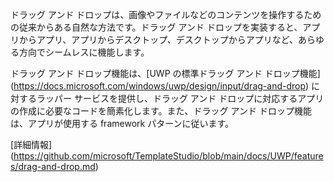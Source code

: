 ﻿ドラッグ アンド ドロップは、画像やファイルなどのコンテンツを操作するための従来からある自然な方法です。ドラッグ アンド ドロップを実装すると、アプリからアプリ、アプリからデスクトップ、デスクトップからアプリなど、あらゆる方向でシームレスに機能します。

ドラッグ アンド ドロップ機能は、[UWP の標準ドラッグ アンド ドロップ機能] (https://docs.microsoft.com/windows/uwp/design/input/drag-and-drop) に対するラッパー サービスを提供し、ドラッグ アンド ドロップに対応するアプリの作成に必要なコードを簡素化します。また、ドラッグ アンド ドロップ機能は、アプリが使用する framework パターンに従います。

[詳細情報] (https://github.com/microsoft/TemplateStudio/blob/main/docs/UWP/features/drag-and-drop.md)
